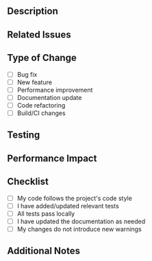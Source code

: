## Description
<!-- Provide a brief description of the changes in this PR -->

## Related Issues
<!-- Link to any related issues using #issue_number format -->

## Type of Change
- [ ] Bug fix
- [ ] New feature
- [ ] Performance improvement
- [ ] Documentation update
- [ ] Code refactoring
- [ ] Build/CI changes

## Testing
<!-- Describe how you tested these changes -->

## Performance Impact
<!-- If applicable, describe any performance impacts -->

## Checklist
- [ ] My code follows the project's code style
- [ ] I have added/updated relevant tests
- [ ] All tests pass locally
- [ ] I have updated the documentation as needed
- [ ] My changes do not introduce new warnings

## Additional Notes
<!-- Any additional information that reviewers should know -->